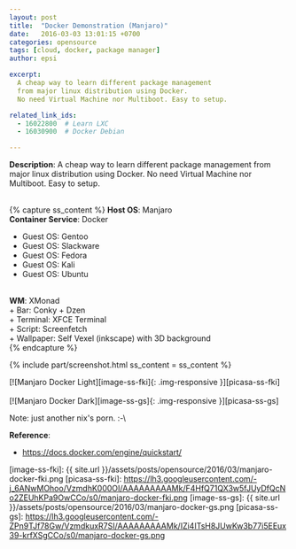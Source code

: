```yaml
---
layout: post
title:  "Docker Demonstration (Manjaro)"
date:   2016-03-03 13:01:15 +0700
categories: opensource
tags: [cloud, docker, package manager]
author: epsi

excerpt: 
  A cheap way to learn different package management 
  from major linux distribution using Docker.
  No need Virtual Machine nor Multiboot. Easy to setup.

related_link_ids: 
  - 16022800  # Learn LXC
  - 16030900  # Docker Debian   

---
```


**Description**: A cheap way to learn different package management from major linux distribution using Docker. No need Virtual Machine nor Multiboot. Easy to setup.
<br/><br/>

{% capture ss_content %}
<strong>Host OS</strong>: Manjaro<br/>
<strong>Container Service</strong>: Docker<br/>
  + Guest OS: Gentoo<br/>
  + Guest OS: Slackware<br/>
  + Guest OS: Fedora<br/>
  + Guest OS: Kali<br/>
  + Guest OS: Ubuntu<br/>
<br/>
<strong>WM</strong>: XMonad<br/>
  + Bar: Conky + Dzen<br/>
  + Terminal: XFCE Terminal<br/>
  + Script: Screenfetch<br/>
  + Wallpaper: Self Vexel (inkscape) with 3D background<br/>
{% endcapture %}

{% include part/screenshot.html ss_content = ss_content %}

[![Manjaro Docker Light][image-ss-fki]{: .img-responsive }][picasa-ss-fki]
<br/><br/>
[![Manjaro Docker Dark][image-ss-gs]{: .img-responsive }][picasa-ss-gs]
<br/>

Note: just another nix's porn. :-\ <br/>

**Reference**:<br/>

* <https://docs.docker.com/engine/quickstart/>

[//]: <> ( -- -- -- links below -- -- -- )

[image-ss-fki]: {{ site.url }}/assets/posts/opensource/2016/03/manjaro-docker-fki.png
[picasa-ss-fki]: https://lh3.googleusercontent.com/-j_6ANwMOhoo/VzmdhK000OI/AAAAAAAAAMk/F4HfQ71QX3w5fJUyDfQcNo2ZEUhKPa9OwCCo/s0/manjaro-docker-fki.png
[image-ss-gs]: {{ site.url }}/assets/posts/opensource/2016/03/manjaro-docker-gs.png
[picasa-ss-gs]: https://lh3.googleusercontent.com/-ZPn9TJf78Gw/VzmdkuxR7SI/AAAAAAAAAMk/IZi4ITsH8JUwKw3b77i5EEux39-krfXSgCCo/s0/manjaro-docker-gs.png
